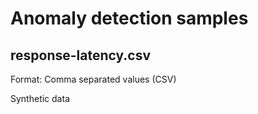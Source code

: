# Anomaly detection samples

## response-latency.csv

Format: Comma separated values (CSV)

Synthetic data
